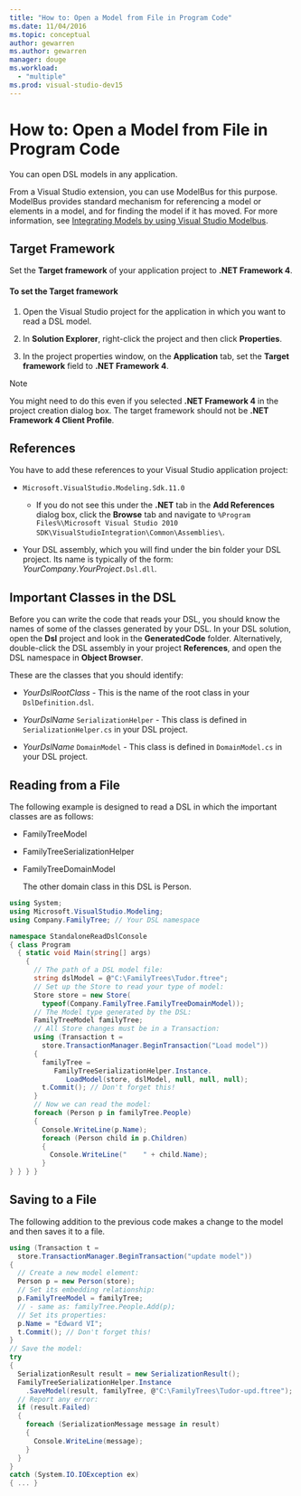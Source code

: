 ```yaml
---
title: "How to: Open a Model from File in Program Code"
ms.date: 11/04/2016
ms.topic: conceptual
author: gewarren
ms.author: gewarren
manager: douge
ms.workload:
  - "multiple"
ms.prod: visual-studio-dev15
---
```

# How to: Open a Model from File in Program Code
You can open DSL models in any application.

 From a Visual Studio extension, you can use ModelBus for this purpose. ModelBus provides standard mechanism for referencing a model or elements in a model, and for finding the model if it has moved. For more information, see [Integrating Models by using Visual Studio Modelbus](../modeling/integrating-models-by-using-visual-studio-modelbus.md).

## Target Framework
 Set the **Target framework** of your application project to **.NET Framework 4**.

#### To set the Target framework

1.  Open the Visual Studio project for the application in which you want to read a DSL model.

2.  In **Solution Explorer**, right-click the project and then click **Properties**.

3.  In the project properties window, on the **Application** tab, set the **Target framework** field to **.NET Framework 4**.

> [!NOTE]
>  You might need to do this even if you selected **.NET Framework 4** in the project creation dialog box. The target framework should not be **.NET Framework 4 Client Profile**.

## References
 You have to add these references to your Visual Studio application project:

-   `Microsoft.VisualStudio.Modeling.Sdk.11.0`

    -   If you do not see this under the **.NET** tab in the **Add References** dialog box, click the **Browse** tab and navigate to `%Program Files%\Microsoft Visual Studio 2010 SDK\VisualStudioIntegration\Common\Assemblies\`.

-   Your DSL assembly, which you will find under the bin folder your DSL project. Its name is typically of the form: *YourCompany*.*YourProject*`.Dsl.dll`.

## Important Classes in the DSL
 Before you can write the code that reads your DSL, you should know the names of some of the classes generated by your DSL. In your DSL solution, open the **Dsl** project and look in the **GeneratedCode** folder. Alternatively, double-click the DSL assembly in your project **References**, and open the DSL namespace in **Object Browser**.

 These are the classes that you should identify:

-   *YourDslRootClass* - This is the name of the root class in your `DslDefinition.dsl`.

-   *YourDslName* `SerializationHelper` - This class is defined in `SerializationHelper.cs` in your DSL project.

-   *YourDslName* `DomainModel` - This class is defined in `DomainModel.cs` in your DSL project.

## Reading from a File
 The following example is designed to read a DSL in which the important classes are as follows:

- FamilyTreeModel

- FamilyTreeSerializationHelper

- FamilyTreeDomainModel

  The other domain class in this DSL is Person.

```csharp
using System;
using Microsoft.VisualStudio.Modeling;
using Company.FamilyTree; // Your DSL namespace

namespace StandaloneReadDslConsole
{ class Program
  { static void Main(string[] args)
    {
      // The path of a DSL model file:
      string dslModel = @"C:\FamilyTrees\Tudor.ftree";
      // Set up the Store to read your type of model:
      Store store = new Store(
        typeof(Company.FamilyTree.FamilyTreeDomainModel));
      // The Model type generated by the DSL:
      FamilyTreeModel familyTree;
      // All Store changes must be in a Transaction:
      using (Transaction t =
        store.TransactionManager.BeginTransaction("Load model"))
      {
        familyTree =
           FamilyTreeSerializationHelper.Instance.
              LoadModel(store, dslModel, null, null, null);
        t.Commit(); // Don't forget this!
      }
      // Now we can read the model:
      foreach (Person p in familyTree.People)
      {
        Console.WriteLine(p.Name);
        foreach (Person child in p.Children)
        {
          Console.WriteLine("    " + child.Name);
        }
} } } }
```

## Saving to a File
 The following addition to the previous code makes a change to the model and then saves it to a file.

```csharp
using (Transaction t =
  store.TransactionManager.BeginTransaction("update model"))
{
  // Create a new model element:
  Person p = new Person(store);
  // Set its embedding relationship:
  p.FamilyTreeModel = familyTree;
  // - same as: familyTree.People.Add(p);
  // Set its properties:
  p.Name = "Edward VI";
  t.Commit(); // Don't forget this!
}
// Save the model:
try
{
  SerializationResult result = new SerializationResult();
  FamilyTreeSerializationHelper.Instance
    .SaveModel(result, familyTree, @"C:\FamilyTrees\Tudor-upd.ftree");
  // Report any error:
  if (result.Failed)
  {
    foreach (SerializationMessage message in result)
    {
      Console.WriteLine(message);
    }
  }
}
catch (System.IO.IOException ex)
{ ... }
```